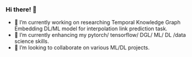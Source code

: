 ### Hi there! 👋
- 🔭 I’m currently working on researching Temporal Knowledge Graph Embedding DL/ML model for interpolation link prediction task.
- 🌱 I’m currently enhancing my pytorch/ tensorflow/ DGL/ ML/ DL /data science skills.
- 👯 I’m looking to collaborate on various ML/DL projects.
<!--
**EJHyun/EJHyun** is a ✨ _special_ ✨ repository because its `README.md` (this file) appears on your GitHub profile.

Here are some ideas to get you started:

- 🔭 I’m currently working on researching Temporal knowledge graph embedding DL/ML model for interpolation link prediction task.
- 🌱 I’m currently learning pytorch/tensorflow/DGL/ML/DL
- 👯 I’m looking to collaborate on various ML/DL projects
- 🤔 I’m looking for help with ...
- 💬 Ask me about ...
- 📫 How to reach me: charles0214@naver.com
- 😄 Pronouns: ...
- ⚡ Fun fact: ...
-->
